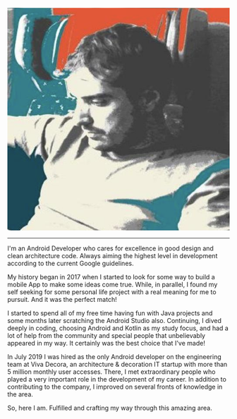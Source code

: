 ![](logo.png)

___

I'm an Android Developer who cares for excellence in good design and clean architecture code. Always aiming the highest level in development according to the current Google guidelines.

My history began in 2017 when I started to look for some way to build a mobile App to make some ideas come true. While, in parallel, I found my self seeking for some personal life project with a real meaning for me to pursuit. And it was the perfect match!

I started to spend all of my free time having fun with Java projects and some months later scratching the Android Studio also. Continuing, I dived deeply in coding, choosing Android and Kotlin as my study focus, and had a lot of help from the community and special people that unbelievably appeared in my way. It certainly was the best choice that I've made!

In July 2019 I was hired as the only Android developer on the engineering team at Viva Decora, an architecture & decoration IT startup with more than 5 million monthly user accesses. There, I met extraordinary people who played a very important role in the development of my career. In addition to contributing to the company, I improved on several fronts of knowledge in the area.

So, here I am. Fulfilled and crafting my way through this amazing area.
